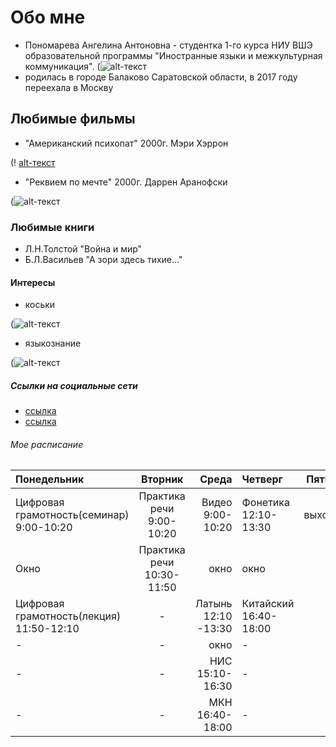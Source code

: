 # Обо мне
- Пономарева Ангелина Антоновна - студентка 1-го курса НИУ ВШЭ образовательной программы "Иностранные языки и межкультурная коммуникация". (![alt-текст](https://pp.userapi.com/c840420/v840420321/2975/QTt9dNap0io.jpg "Необязательный титул")
- родилась в городе Балаково Саратовской области, в 2017 году переехала в Москву
## Любимые фильмы
- "Американский психопат" 2000г. Мэри Хэррон

(! [alt-текст](https://pp.userapi.com/c621703/v621703742/5fbd5/db3ZdcIx7JE.jpg "Необязательный титул")
- "Реквием по мечте" 2000г. Даррен Аранофски

(![alt-текст](https://pp.userapi.com/c840735/v840735742/4b55e/N2DECQhVmqQ.jpg "Необязательный титул")
### Любимые книги 
- Л.Н.Толстой "Война и мир"
- Б.Л.Васильев "А зори здесь тихие..."
#### Интересы
- коськи

(![alt-текст](https://pp.userapi.com/c840238/v840238914/665f8/nTBlZaSSPdA.jpg "Необязательный титул")

- языкознание

(![alt-текст](https://pp.userapi.com/c841336/v841336742/639ac/9wJ1YHPhlTs.jpg "Необязательный титул")


##### Ссылки на социальные сети
- [ссылка](https://vk.com/captain_ap)
- [ссылка](https://www.instagram.com/captain.ap/)
###### Мое расписание
| Понедельник | Вторник | Среда | Четверг | Пятница  | Суббота |
|:-------------- |:---------------:| -------------:|:--------------  |:---------------:| -------------:|
| Цифровая грамотность(семинар) 9:00-10:20 | Практика речи 9:00-10:20 | Видео 9:00-10:20 | Фонетика 12:10-13:30 | выходной |китайский 12:10- 15:00 |
| Окно  | Практика речи 10:30-11:50 | окно |окно |- |-|
| Цифровая грамотность(лекция) 11:50-12:10 | -   |  Латынь 12:10 -13:30 |Китайский 16:40- 18:00 |-| -|
|-        | -  | окно  | - |- |-|
|-          | -   |НИС 15:10-16:30 |-|-|-|
|-           | -   | МКН 16:40-18:00 |- |-|-|

